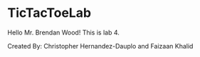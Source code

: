 # TicTacToeLab

Hello Mr. Brendan Wood! This is lab 4. 

Created By: Christopher Hernandez-Dauplo and Faizaan Khalid
